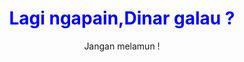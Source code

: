 <html lang="id">
<head>
    <meta charset="UTF-8">
    <meta name="viewport" content="width=device-width, initial-scale=1.0">
</head>
<body>
    <h1 style="color: blue; text-align: center;">Lagi ngapain,Dinar galau ?</h1>
    <p style="text-align: center;"> Jangan melamun !</p>
</body>
</html>
